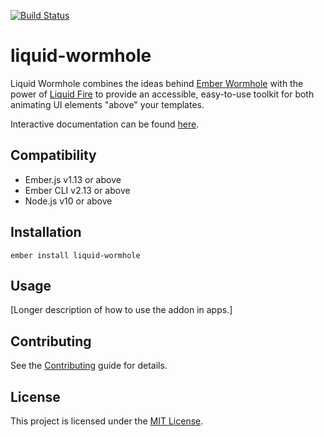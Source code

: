 [![Build Status](https://travis-ci.org/pzuraq/liquid-wormhole.svg?branch=master)](https://travis-ci.org/pzuraq/liquid-wormhole)

liquid-wormhole
==============================================================================

Liquid Wormhole combines the ideas behind
[Ember Wormhole](https://github.com/yapplabs/ember-wormhole.git) with the power of
[Liquid Fire](http://ef4.github.io/liquid-fire/) to provide an accessible,
easy-to-use toolkit for both animating UI elements "above" your templates.

Interactive documentation can be found
[here](http://pzuraq.github.io/liquid-wormhole/).


Compatibility
------------------------------------------------------------------------------

* Ember.js v1.13 or above
* Ember CLI v2.13 or above
* Node.js v10 or above


Installation
------------------------------------------------------------------------------

```
ember install liquid-wormhole
```


Usage
------------------------------------------------------------------------------

[Longer description of how to use the addon in apps.]


Contributing
------------------------------------------------------------------------------

See the [Contributing](CONTRIBUTING.md) guide for details.


License
------------------------------------------------------------------------------

This project is licensed under the [MIT License](LICENSE.md).
